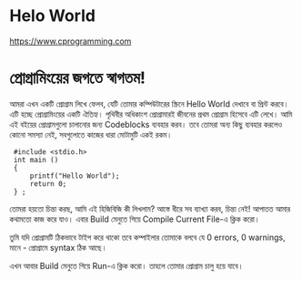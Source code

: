 # Helo World
https://www.cprogramming.com

# প্রোগ্রামিংয়ের জগতে স্বাগতম!

আমরা এখন একটি প্রোগ্রাম লিখে ফেলব, যেটি তোমার কম্পিউটারের স্ক্রিনে Hello World দেখাবে বা প্রিন্ট করবে। এটি হচ্ছে প্রোগ্রামিংয়ের একটি ঐতিহ্য। পৃথিবীর অধিকাংশ প্রোগ্রামারই জীবনের প্রথম প্রোগ্রাম হিসেবে এটি লেখে। আমি এই বইয়ের প্রোগ্রামগুলো চালানোর জন্য Codeblocks ব্যবহার করব। তবে তোমরা অন্য কিছু ব্যবহার করলেও কোনো সমস্যা নেই, সবগুলোতে কাজের ধারা মোটামুটি একই রকম।

```
 #include <stdio.h>  
 int main ()  
 {  
     printf("Hello World");  
     return 0;  
 } ;
```

তোমরা হয়তো চিন্তা করছ, আমি এই হিজিবিজি কী লিখলাম? আস্তে ধীরে সব ব্যাখ্যা করব, চিন্তা নেই! আপাতত আমার কথামতো কাজ করে যাও। এবার Build মেনুতে গিয়ে Compile Current File-এ ক্লিক করো।

তুমি যদি প্রোগ্রামটি ঠিকভাবে টাইপ করে থাকো তবে কম্পাইলার তোমাকে বলবে যে 0 errors, 0 warnings, মানে - প্রোগ্রামে syntax ঠিক আছে।

এখন আবার Build মেনুতে গিয়ে Run-এ ক্লিক করো। তাহলে তোমার প্রোগ্রাম চালু হয়ে যাবে।

